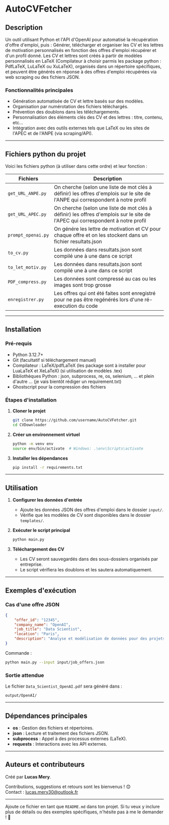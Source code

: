# **AutoCVFetcher**  

## **Description**  
Un outil utilisant Python et l'API d'OpenAI pour automatisé la récupération d'offre d'emploi, puis :
Générer, télécharger et organiser les CV et les lettres de motivation personnalisés en fonction des offres d'emploi récupérer et d'un profil donné.
Les CV et lettres sont créés à partir de modèles personnalisés en LaTeX (Compilateur à choisir parmis les package python : PdfLaTeX, LuLaTeX ou XuLaTeX), organisés dans un répertoire spécifiques, et peuvent être générés en réponse à des offres d'emploi récupérées via web scraping ou des fichiers JSON.

### **Fonctionnalités principales**  
- Génération automatisée de CV et lettre basés sur des modèles.  
- Organisation par numérotation des fichiers téléchargés.  
- Prévention des doublons dans les téléchargements.  
- Personnalisation des éléments clés des CV et des lettres : titre, contenu, etc...  
- Intégration avec des outils externes tels que LaTeX ou les sites de l'APEC et de l'ANPE  (via scraping/API).  

---

## **Fichiers python du projet**  
Voici les fichiers python (à utiliser dans cette ordre) et leur fonction :  

| **Fichiers**             | **Description**                                                                                                                    |  
|--------------------------|------------------------------------------------------------------------------------------------------------------------------------|  
| `get_URL_ANPE.py`        | On cherche (selon une liste de mot clés à définir) les offres d'emplois sur le site de l'ANPE qui correspondent à notre profil     |  
| `get_URL_APEC.py`        | On cherche (selon une liste de mot clés à définir) les offres d'emplois sur le site de l'APEC qui correspondent à notre profil     |  
| `prompt_openai.py`       | On génére les lettre de motivation et CV pour chaque offre et on les stockent dans un fichier resultats.json                       |  
| `to_cv.py`               | Les données dans resultats.json sont compilé une à une dans ce script                                                              |  
| `to_let_motiv.py`        | Les données dans resultats.json sont compilé une à une dans ce script                                                              |  
| `PDF_compress.py`        | Les données sont compressé au cas ou les images sont trop grosse                                                                   |  
| `enregistrer.py`         | Les offres qui ont été faites sont enregistré pour ne pas être regénérés lors d'une ré-execution du code                           |  

---

## **Installation**  
### **Pré-requis**  
- Python 3.12.7+  
- Git (facultatif si téléchargement manuel)
- Compilateur : LaTeX/pdfLaTeX (les package sont à installer pour LuaLaTeX et XeLaTeX) (si utilisation de modèles .tex)  
- Bibliothèques Python : json, subprocess, re, os, selenium, ... et plein d'autre ... (je vais bientôt rédiger un requirement.txt)
- Ghostscript pour la compression des fichiers

### **Étapes d'installation**  
1. **Cloner le projet**  
   ```bash  
   git clone https://github.com/username/AutoCVFetcher.git  
   cd CVDownloader  
   ```  
2. **Créer un environnement virtuel**  
   ```bash  
   python -m venv env  
   source env/bin/activate  # Windows: .\env\Scripts\activate  
   ```  
3. **Installer les dépendances**  
   ```bash  
   pip install -r requirements.txt  
   ```  

---

## **Utilisation**  
1. **Configurer les données d'entrée**  
   - Ajoute les données JSON des offres d'emploi dans le dossier `input/`.  
   - Vérifie que les modèles de CV sont disponibles dans le dossier `templates/`.  

2. **Exécuter le script principal**  
   ```bash  
   python main.py  
   ```  

3. **Téléchargement des CV**  
   - Les CV seront sauvegardés dans des sous-dossiers organisés par entreprise.  
   - Le script vérifiera les doublons et les sautera automatiquement.  

---

## **Exemples d'exécution**  
### **Cas d'une offre JSON**  
```json  
{  
    "offer_id": "12345",  
    "company_name": "OpenAI",  
    "job_title": "Data Scientist",  
    "location": "Paris",  
    "description": "Analyse et modélisation de données pour des projets stratégiques."  
}  
```  
Commande :  
```bash  
python main.py --input input/job_offers.json  
```  

### **Sortie attendue**  
Le fichier `Data_Scientist_OpenAI.pdf` sera généré dans :  
```  
output/OpenAI/  
```

---

## **Dépendances principales**  
- **os** : Gestion des fichiers et répertoires.  
- **json** : Lecture et traitement des fichiers JSON.  
- **subprocess** : Appel à des processus externes (LaTeX).  
- **requests** : Interactions avec les API externes.  

---

## **Auteurs et contributeurs**  
Créé par **Lucas Mery**.  

Contributions, suggestions et retours sont les bienvenus ! 😊  
Contact : [lucas.mery30@outlook.fr](mailto:lucas.mery30@outlook.fr)  

---

Ajoute ce fichier en tant que `README.md` dans ton projet. Si tu veux y inclure plus de détails ou des exemples spécifiques, n'hésite pas à me le demander ! 🚀
